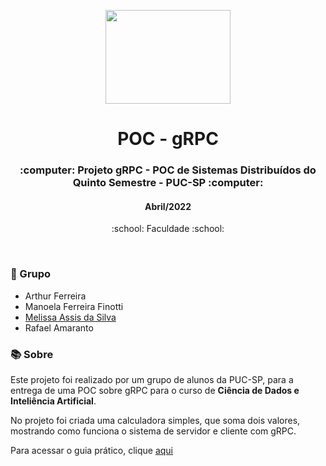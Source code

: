 <p align="center">
  <img src=https://blog.postman.com/wp-content/uploads/2023/11/What-is-gRPC_.jpg" width="200" height="150">
</p>

<h1 align="center">POC - gRPC</h1>

<h3 align="center">:computer: Projeto gRPC - POC de Sistemas Distribuídos do Quinto Semestre - PUC-SP :computer: </h3>
<h4 align="center">Abril/2022</h4>
<p align='center'> :school: Faculdade :school: </p>
 
  </br>

### :dancers: Grupo
- Arthur Ferreira
- Manoela Ferreira Finotti
- [Melissa Assis da Silva](https://github.com/melassiss)
- Rafael Amaranto
  
### :books: Sobre
Este projeto foi realizado por um grupo de alunos da PUC-SP, para a entrega de uma POC sobre gRPC para o curso de **Ciência de Dados e Inteliência Artificial**.

No projeto foi criada uma calculadora simples, que soma dois valores, mostrando como funciona o sistema de servidor e cliente com gRPC.

Para acessar o guia prático, clique [aqui](https://github.com/maafinotti/POC_gRPC/blob/master/Guia%20Pr%C3%A1tico%20-%20gRPC.pdf)

